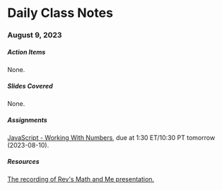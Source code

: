 # Daily Class Notes

### August 9, 2023

##### Action Items

None.

##### Slides Covered

None.

##### Assignments

[JavaScript - Working With Numbers](https://github.com/AnnieCannons/js-working-with-numbers), due at 1:30 ET/10:30 PT tomorrow (2023-08-10).

##### Resources

[The recording of Rev's Math and Me presentation.](https://drive.google.com/drive/folders/1wy6c1Ah8MMJOYdGvxo8JgIER92OO8fjD?usp=sharing)
